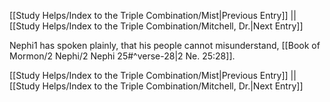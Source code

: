 [[Study Helps/Index to the Triple Combination/Mist|Previous Entry]]  ||  [[Study Helps/Index to the Triple Combination/Mitchell, Dr.|Next Entry]]

 Nephi1 has spoken plainly, that his people cannot misunderstand, [[Book of Mormon/2 Nephi/2 Nephi 25#^verse-28|2 Ne. 25:28]].

[[Study Helps/Index to the Triple Combination/Mist|Previous Entry]]  ||  [[Study Helps/Index to the Triple Combination/Mitchell, Dr.|Next Entry]]